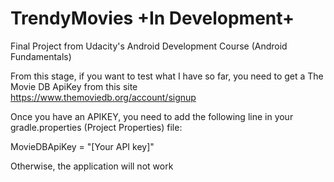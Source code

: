 # TrendyMovies  +In Development+
Final Project from Udacity's Android Development Course (Android Fundamentals)

From this stage, if you want to test what I have so far, you need to get a The Movie DB ApiKey from this site https://www.themoviedb.org/account/signup

Once you have an APIKEY, you need to add the following line in your gradle.properties (Project Properties) file:

  MovieDBApiKey = "[Your API key]"  

Otherwise, the application will not work
